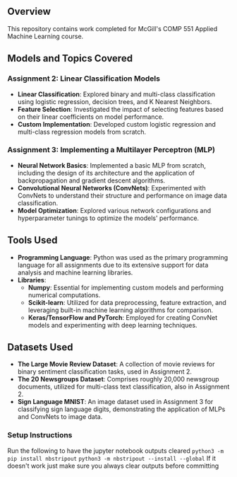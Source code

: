 
## Overview

This repository contains work completed for McGill's COMP 551 Applied Machine Learning course.

## Models and Topics Covered

### Assignment 2: Linear Classification Models

- **Linear Classification**: Explored binary and multi-class classification using logistic regression, decision trees, and K Nearest Neighbors.
- **Feature Selection**: Investigated the impact of selecting features based on their linear coefficients on model performance.
- **Custom Implementation**: Developed custom logistic regression and multi-class regression models from scratch.

### Assignment 3: Implementing a Multilayer Perceptron (MLP)

- **Neural Network Basics**: Implemented a basic MLP from scratch, including the design of its architecture and the application of backpropagation and gradient descent algorithms.
- **Convolutional Neural Networks (ConvNets)**: Experimented with ConvNets to understand their structure and performance on image data classification.
- **Model Optimization**: Explored various network configurations and hyperparameter tunings to optimize the models' performance.

## Tools Used

- **Programming Language**: Python was used as the primary programming language for all assignments due to its extensive support for data analysis and machine learning libraries.
- **Libraries**: 
  - **Numpy**: Essential for implementing custom models and performing numerical computations.
  - **Scikit-learn**: Utilized for data preprocessing, feature extraction, and leveraging built-in machine learning algorithms for comparison.
  - **Keras/TensorFlow and PyTorch**: Employed for creating ConvNet models and experimenting with deep learning techniques.

## Datasets Used

- **The Large Movie Review Dataset**: A collection of movie reviews for binary sentiment classification tasks, used in Assignment 2.
- **The 20 Newsgroups Dataset**: Comprises roughly 20,000 newsgroup documents, utilized for multi-class text classification, also in Assignment 2.
- **Sign Language MNIST**: An image dataset used in Assignment 3 for classifying sign language digits, demonstrating the application of MLPs and ConvNets to image data.

### Setup Instructions ###
Run the following to have the jupyter notebook outputs cleared
`python3 -m pip install nbstripout`
`python3 -m nbstripout --install --global`
If it doesn't work just make sure you always clear outputs before committing
